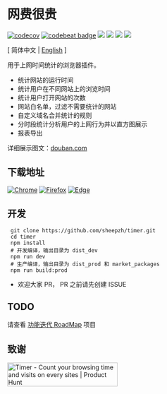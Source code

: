 # 网费很贵

[![codecov](https://codecov.io/gh/sheepzh/timer/branch/main/graph/badge.svg?token=S98QSBSKCR&style=flat-square)](https://codecov.io/gh/sheepzh/timer)
[![codebeat badge](https://codebeat.co/badges/69a88b51-2a07-4944-98dc-603a99d8a9f9)](https://codebeat.co/projects/github-com-sheepzh-timer-main)
[![](https://www.travis-ci.com/sheepzh/timer.svg?branch=main)](https://www.travis-ci.com/sheepzh/timer.svg?branch=main)
[![](https://img.shields.io/badge/dynamic/json?label=active%20users&query=total&url=http%3A%2F%2Fservice-hwdu3hgm-1256916044.gz.apigw.tencentcs.com%2Ftimer%2Fuser%2Fcount&color=red)](http://service-hwdu3hgm-1256916044.gz.apigw.tencentcs.com/timer/user/count)
[![](https://img.shields.io/badge/license-Anti%20996-blue)](https://github.com/996icu/996.ICU)
[![](https://img.shields.io/github/v/release/sheepzh/timer)](https://github.com/sheepzh/timer/releases)

\[ 简体中文 | [English](./README-en.md) \]

用于上网时间统计的浏览器插件。

- 统计网站的运行时间
- 统计用户在不同网站上的浏览时间
- 统计用户打开网站的次数
- 网站白名单，过滤不需要统计的网站
- 自定义域名合并统计的规则
- 分时段统计分析用户的上网行为并以直方图展示
- 报表导出

详细展示图文：[douban.com](https://www.douban.com/group/topic/213888429/)

## 下载地址

[![Chrome](https://img.shields.io/chrome-web-store/v/dkdhhcbjijekmneelocdllcldcpmekmm?label=Google%20Chrome)](https://chrome.google.com/webstore/detail/%E7%BD%91%E8%B4%B9%E5%BE%88%E8%B4%B5-%E4%B8%8A%E7%BD%91%E6%97%B6%E9%97%B4%E7%BB%9F%E8%AE%A1/dkdhhcbjijekmneelocdllcldcpmekmm?hl=zh-CN)
[![Firefox](https://img.shields.io/amo/v/2690100?color=green&label=Mozilla%20Firefox)](https://addons.mozilla.org/zh-CN/firefox/addon/web%E6%99%82%E9%96%93%E7%B5%B1%E8%A8%88/)
[![Edge](https://img.shields.io/badge/dynamic/json?label=Microsoft%20Edge&prefix=v&query=%24.version&url=https%3A%2F%2Fmicrosoftedge.microsoft.com%2Faddons%2Fgetproductdetailsbycrxid%2Ffepjgblalcnepokjblgbgmapmlkgfahc)](https://microsoftedge.microsoft.com/addons/detail/timer-running-browsin/fepjgblalcnepokjblgbgmapmlkgfahc)

## 开发

```
 git clone https://github.com/sheepzh/timer.git
 cd timer
 npm install
 # 开发编译，输出目录为 dist_dev
 npm run dev
 # 生产编译，输出目录为 dist_prod 和 market_packages
 npm run build:prod
```

- 欢迎大家 PR， PR 之前请先创建 ISSUE

## TODO

请查看 [功能迭代 RoadMap](https://github.com/sheepzh/timer/projects/1) 项目

## 致谢

<a href="https://www.producthunt.com/posts/timer?utm_source=badge-featured&utm_medium=badge&utm_souce=badge-timer" target="_blank"><img src="https://api.producthunt.com/widgets/embed-image/v1/featured.svg?post_id=303723&theme=light" alt="Timer - Count your browsing time and visits on every sites | Product Hunt" style="width: 250px; height: 54px;" width="250" height="54" /></a>
